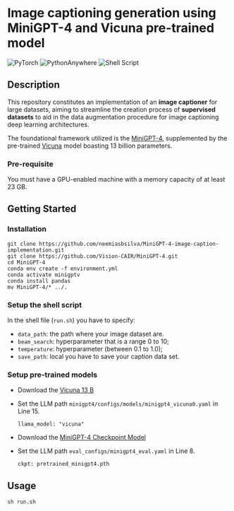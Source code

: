 # Image captioning generation using MiniGPT-4 and Vicuna pre-trained model

![PyTorch](https://img.shields.io/badge/PyTorch-%23EE4C2C.svg?style=for-the-badge&logo=PyTorch&logoColor=white)
![PythonAnywhere](https://img.shields.io/badge/pythonanywhere-%232F9FD7.svg?style=for-the-badge&logo=pythonanywhere&logoColor=151515)
![Shell Script](https://img.shields.io/badge/shell_script-%23121011.svg?style=for-the-badge&logo=gnu-bash&logoColor=white)


## Description

This repository constitutes an implementation of an **image captioner** for large datasets, aiming to streamline the creation process of **supervised datasets** to aid in the data augmentation procedure for image captioning deep learning architectures.

The foundational framework utilized is the [MiniGPT-4](https://github.com/Vision-CAIR/MiniGPT-4), supplemented by the pre-trained [Vicuna](https://huggingface.co/Vision-CAIR/vicuna/tree/main) model boasting 13 billion parameters.

### Pre-requisite

You must have a GPU-enabled machine with a memory capacity of at least 23 GB.

## Getting Started

### Installation

```
git clone https://github.com/neemiasbsilva/MiniGPT-4-image-caption-implementation.git
git clone https://github.com/Vision-CAIR/MiniGPT-4.git
cd MiniGPT-4
conda env create -f environment.yml
conda activate minigptv
conda install pandas
mv MiniGPT-4/* ../.
```

### Setup the shell script

In the shell file (`run.sh`) you have to specify:
* `data_path`: the path where your image dataset are.
* `beam_search`: hyperparameter that is a range 0 to 10;
* `temperature`: hyperparameter (between 0.1 to 1.0);
* `save_path`: local you have to save your caption data set.

### Setup pre-trained models

* Download the [Vicuna 13 B](https://huggingface.co/Vision-CAIR/vicuna/tree/main)

* Set the LLM  path `minigpt4/configs/models/minigpt4_vicuna0.yaml` in Line 15.

    ```
    llama_model: "vicuna"
    ```

* Download the [MiniGPT-4 Checkpoint Model](https://drive.google.com/file/d/1a4zLvaiDBr-36pasffmgpvH5P7CKmpze/view?usp=share_link)

* Set the LLM  path `eval_configs/minigpt4_eval.yaml` in Line 8.
    ```
    ckpt: pretrained_minigpt4.pth
    ```

## Usage

```
sh run.sh
```